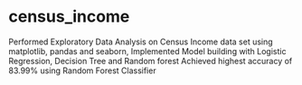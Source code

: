 # census_income
Performed Exploratory Data Analysis on Census Income data set using matplotlib, pandas and seaborn, Implemented Model building with Logistic Regression, Decision Tree and Random forest Achieved highest accuracy of 83.99% using Random Forest Classifier
